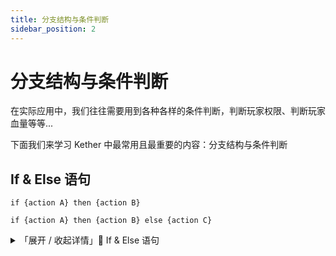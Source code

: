 ```yaml
---
title: 分支结构与条件判断
sidebar_position: 2
---
```


# 分支结构与条件判断

在实际应用中，我们往往需要用到各种各样的条件判断，判断玩家权限、判断玩家血量等等...

下面我们来学习 Kether 中最常用且最重要的内容：分支结构与条件判断



## If & Else 语句

```
if {action A} then {action B}

if {action A} then {action B} else {action C}
```

<details>
    <summary>「展开 / 收起详情」💠 If & Else 语句</summary>
    <iframe src={"https://www.yuque.com/sacredcraft/kether/reference?view=doc_embed&inner=HptKr"} width={'100%'} height={'500'}/>
</details>

该语句的作用是判断条件 action A 是否满足，若条件满足，则执行 then 后面的 action B 语句，反之执行 else 后面的 action C 语句



### 单分支结构

```
if {action A} then {action B}
```

单分支结构只涉及一个条件判断。如果该条件为真（true），则执行相关语句，否则跳过

若 action A 参数的返回值为 true 的时候，则会执行 then 后面的 action B 参数语句，反之则跳过



例如判断玩家权限，若拥有某权限则发送一段消息

```
if perm "security.bypass" then tell "权限认证通过"
```

当 Permission 语句检测到玩家拥有"security.bypass"权限后，会返回 true，此时 If 语句条件通过，执行 then 后面的语句。



### 双分支结构

```
if {action A} then {action B} else {action C}
```

双分支结构不但判断一个条件，还提供了条件为假时的执行路径。它通常由 if 和 else 共同组成

若 action A 参数的返回值为 true 的时候，则会执行 then 后面的 action B 参数语句，反之则执行 else 后面的 action C 语句



例如判断玩家权限，若拥有某权限则发送一段消息，反之则发送其他消息

```
if perm "security.bypass" then tell "权限认证通过" else tell "权限认证失败"

```



### 多重分支结构

多重分支结构在有多个条件判断时使用，每个条件判断都有自己的语句。

本质上是多个 If & Else 语句的嵌套使用。

```
if {action A} then {action B}
else if {action C} then {action D}
else {action E}

```

由于 else 后面的参数类型为 Action，那么它除了填入 Tell 语句之外当然可以嵌套填入另一个 If & Else 语句。以此来组成多重分支结构。



例如判断玩家的会员权限，输出对应的信息

```
if perm "status.ssvip" then tell "至尊会员"
else if perm "status.svip" then tell "超级会员"
else if perm "status.vip" then tell "会员"
else tell "非会员"

```



**Tips：** 在多重分支结构中，需要特别注意前后条件的顺序！

如果上面的例子我反过来写，那么可能会出现一些意料不到的错误：

```
if perm "status.vip" then tell "会员"
else if perm "status.svip" then tell "超级会员"
else if perm "status.ssvip" then tell "至尊会员"
else tell "非会员"
```

因为更高级别的会员必定拥有低级会员的所有权限。假如第一个条件判断的是普通会员的权限，那么我作为至尊会员必然拥有该权限，此时条件通过，就会执行第一个 then 后面的内容，即 tell "会员"，很显然这并不是正确的结果。



因此在使用多重分支结构的时候，一定要注意条件的判断顺序！



### If & Else 语句返回值
不知道你有没有考虑过，If & Else 语句是否有返回值这个问题？来实验一下就知道了：

```
>/vul eval if perm "security.bypass" then "yes" else "no"

‹ › Result: yes
```

可以看到，当条件成立时，If & Else 语句的返回值就是 then 后面语句的返回值，反之则是 else 后面语句的返回值



那如果是单分支情况下，条件不满足呢？

```
>/vul eval if perm "security.bypass" then "yes"

‹ › Result: null
```

如果不满足的情况下，返回值则为 null，也就是一个**空值**



总结：单/双分支时，条件满足则返回 then 后面语句的执行结果；单分支条件不满足时，返回值为 null；多重分支同理。



那么了解这个有什么用处吗？当然有！

还记得 Tell 语句的参数是什么类型？Action 类型！

那我们是不是可以把 then 和 else 里面的 Tell 全都提取到最前面来呢？

```
tell if perm "security.bypass" then "权限认证通过" else "权限认证失败"
```

这样看起来是不是更简短了！在双分支以及多重分支的时候可以这样简化。单分支的时候就不太建议这样写了，将一个 空值 null 通过 Tell 发送给玩家，聊天栏会收到空白的一行内容，那还不如不发呢。



## Check 语句

```
check {action A} {symbol} {action B}
```

<details>
    <summary>「展开 / 收起详情」💠 Check 语句</summary>
    <iframe src={"https://www.yuque.com/sacredcraft/kether/reference?view=doc_embed&inner=iWbHm"} width={'100%'} height={'500'}/>
</details>

该语句的作用是判断左边的 action A 的返回值与右边 action B 的返回值的关系。

具体判断关系由中间的符号参数 Symbol 决定



### 判断大小关系
判断大小关系有四种符号：

+ `>`：大于
+ `>=`：大于或等于
+ `<`：小于
+ `<=`：小于或等于

注意：大小关系判断只能用在数字与数字之间，不能用在字符串、数组等其他类型之间！



判断玩家血量是否大于等于某个值

```
check player health >= 10
```



### 判断等价关系
判断相等关系有五种符号：

+ `==`：等于，字面意思上相同
+ `!=`：不等于，字面意思上不同
+ `=?`：相似等于，将左侧与右侧返回值转化为文本进行相似比对，并且忽略大小写
+ `=!`：非推断等于，比较少用
+ `=!!`：指左侧与右侧在内存路径上相同，比较少用



例如判断玩家名是否等于某个 ID 或不等于

```
check player name == "Lanscarlos"

check player name != "Lanscarlos"
```



例如判断玩家名是否等于某个 ID（忽略大小写）

```
check player name =? "lanscarlos"
```



### 判断包含关系

判断包含关系有两种符号：

+ `in`：左侧 action A 的返回值是否属于右侧 action B 返回值的内容之一
+ `has`：左侧 action A 是否含有右侧 action B 内容



例如判断某个文本中是否含有"KFC"字段

```
check "Crazy KFC Vivo 50" has "KFC"
```



反过来写也是一样的，符号由 has 换成 in 即可

判断"KFC"字段是否存在于某个文本中

```
check "KFC" in "Crazy KFC Vivo 50"
```



判断某个数组内是否含有某个数字

```
check array [ 1 1 4 5 1 4 ] has 5

check 5 in array [ 1 1 4 5 1 4 ]
```



## Case & When 语句

Case & When 是一种多重分支结构语句，在某些方面会比使用 If & Else 的多重分支更加简洁

假设我们要实现"当玩家血量大于等于 15，10，5，以及其他情况时，分别发送不同的消息"

我们先尝试用 If & Else 的多重分支来实现看看：

```
tell if check player health >= 15 then "血量充盈"
else if check player health >= 10 then "血量充足"
else if check player health >= 5 then "血量堪忧"
else "血量告急"
```



是不是看起来特别麻烦？那如果用 Case & When 改写会有多简洁呢？

```
`tell case player health [
    when >= 15 then "血量充盈"
    when >= 10 then "血量充足"
    when >= 5 then "血量堪忧"
    else "血量告急"
]
```

应该不用我多说了，结果显而易见。



下面我们来学习一下 Case & When 的用法，首先是 Case 语句的整体结构：

```
case {action A} [
    when ...
    else {action}
]
```

case 后面紧跟着的 action A 参数是需要进行判断的值。

在上面的例子中，我们填入的是获取玩家生命值的语句 player health。

**中括号**内包裹着的是具体的 when 分支，每一条 when 及其后面的语句都是一个分支。

当所有的 when 分支都不满足情况时，则执行 else 后面的语句



Case 的结构大体上是这样，下面我们讲一下 When 的几种写法

### 关系判断

```
when {symbol} {action B} then {action C}
```

when 后面紧跟着的 action B 参数是用来判断与 action A 关系的值

当 case 后面的 action A 与 action B 的关系满足 symbol 符号定义时，则执行 then 后面的 action C 语句

相当于 `if check {action A} {symbol} {action B} then {action C}`

其中 symbol 符号参考 Check 语句的用法



例如：

```
tell case player health [
    when >= 15 then "血量充盈"
    when >= 10 then "血量充足"
    when >= 5 then "血量堪忧"
    else "血量告急"
]
```



### 等价关系判断

```
when {action B} then {action C}
```

当省略 when 后面的 `{symbol}` 符号参数时，则默认进行等价（`==`）判断，即 action A == action B

相当于 `if check {action A} == {action B} then {action C}`



例如，判断血量是否等于某个数值：

```
tell case player health [
    when 20 then "满血状态！"
    when 5 then "血量等于 5 HP, 危险！"
    else "其他情况"
]
```



### 多值等价关系判断

```
when {action list} then {action C}
```

这里同样省略了 `{symbol}` 符号参数，所以是等价判断（`==`）

只不过 when 后面的参数类型变成了 Action List，这意味着我们可以传入多个 action 的值，如果 action A 的值，与 action list 中任意一个值相等，那么就执行 then 后面的 action C 语句。



例如判断玩家名字的情况，当玩家名字为 Lanscarlos 或 Spark_nano 时，输出信息"嘻嘻"，当玩家名为 bukkitObj 时，输出"哈哈"

```
tell case player name [
    when [ "Lanscarlos" "Spark_nano" ] then "嘻嘻"
    when "bukkitObj" then "哈哈"
    else "其他情况"
]
```

**Tips：** When 的三种不同写法可以同时用到一个 Case 语句里，就像上面这个例子一样。



## 语句块

前面我们举的例子里，If & Else 语句里的 then 和 else 后面都只填了一个语句，那如果我希望执行多条语句该怎么办呢？这个时候就需要用到语句块了！

```
if {action A} then {
    {action B}
    {action C}
}
```

什么是语句块呢？一**条或多条**语句用**大括号** `{...}` 括起来，就是语句块。

如上面例子所示，语句 action B 和语句 action C 同时被外层的红色大括号包裹。此时，前后的大括号以及其内部的语句 action B 和语句 action C 就组成了一个语句块。



语句块可以被 Action 类型参数视为语句去读取。换言之，语句块其实可以被粗略看做是一条特殊的语句，语句块在执行时会依次去执行其内部包裹着的子语句，也就是按顺序先执行 action B 然后到 action C。



既然它可被看做是一条语句，那么它的是否具有返回值呢？当然有！你自己试验一下就知道了。

语句块的返回值通常是其内部最后一条子语句的返回值，也就是 action C 语句的返回值。



例如：

```
if perm "security.bypass" then {
    tell player name
    tell "权限认证通过"
}
```



当然，语句块不仅仅可以用在 If & Else 语句里，只要是 Action 类型参数的地方，它都能用！

比如用在 Case & When 里，甚至是 Tell 里面都行！



## 复合条件判断

在面对一些复杂的条件判断情况时，我们往往需要结合多个条件一起去判断，这个时候就需要借助其他语句了。

### Not 语句
```
not {action}
```

该语句的作用是将参数的返回值取反，等价于**逻辑非**。例如：

```
not perm "security.bypass"
```

若该玩家拥有"security.bypass"权限，那么 Permission 语句会返回 true 值，而 Not 语句会将该 true 值取反变成 false。



举例：若玩家没有"security.bypass"权限，则发送禁止通过消息

```
if not perm "security.bypass" then tell "禁止通过！"
```



### Any 语句

```
any {action list}
```

该语句的作用是判断 action list 中是否有任意一个语句的返回值为 true。若 action list 中有任意一个语句的返回值为 true，那么整个 Any 语句的返回值为 true，否则返回值为 false。相当于**逻辑与**。



举例：若玩家拥有"security.admin"或"security.bypass"任意一个权限时，输出信息

```
if any [ perm "security.admin" perm "security.bypass" ] then tell "权限认证通过"
```



### All 语句

```
all {action list}
```

该语句的作用是判断 action list 中是否所有语句的返回值为 true。若 action list 中所有语句的返回值为 true，则All 语句返回值为 true，若任意一个语句返回值为 false，那么 All 语句返回值都将是 false。相当于**逻辑与**。



举例：若玩家**同时**拥有"security.admin"和"security.bypass"两个权限时，输出信息

```
if all [ perm "security.admin" perm "security.bypass" ] then tell "权限认证通过"
```
